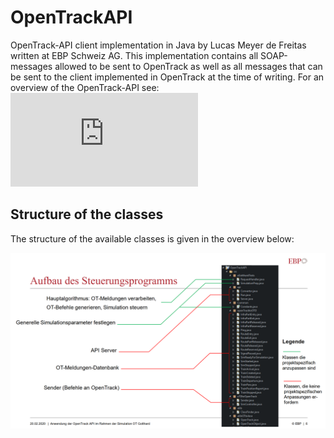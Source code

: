 # OpenTrackAPI
OpenTrack-API client implementation in Java by Lucas Meyer de Freitas written at EBP Schweiz AG. 
This implementation contains all SOAP-messages allowed to be sent to OpenTrack as well as all messages that can be sent
to the client implemented in OpenTrack at the time of writing. For an overview of the OpenTrack-API see: 
![OpenTrack-API](http://www.opentrack.ch/opentrack/opentrack_e/api/opentrack_api_e.html)


## Structure of the classes
The structure of the available classes is given in the overview below: 

![ImageInfo](https://github.com/mflucas/OpenTrackAPI/blob/master/Images/Structure.PNG)

###
